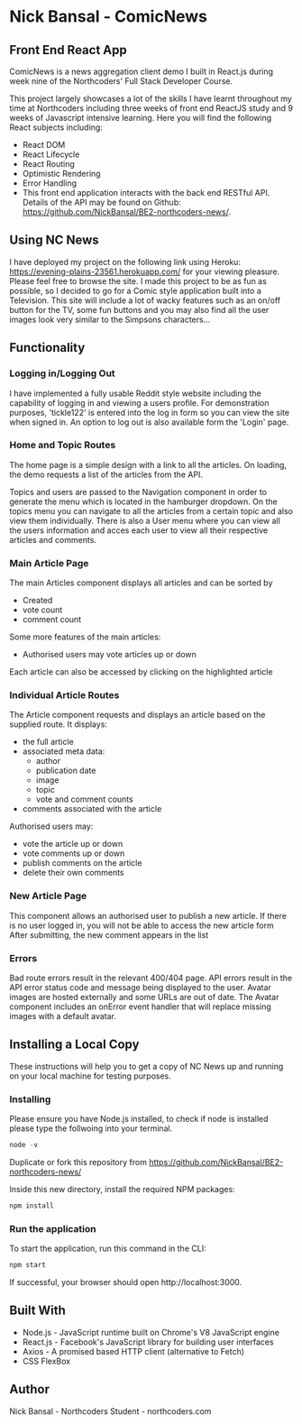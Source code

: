 # Nick Bansal - ComicNews
## Front End React App

ComicNews is a news aggregation client demo I built in React.js during week nine of the Northcoders' Full Stack Developer Course.

This project largely showcases a lot of the skills I have learnt throughout my time at Northcoders including three weeks of front end ReactJS study and 9 weeks of Javascript intensive learning. Here you will find the following React subjects including:

* React DOM
* React Lifecycle
* React Routing
* Optimistic Rendering
* Error Handling
* This front end application interacts with the back end RESTful API. Details of the API may be found on Github: https://github.com/NickBansal/BE2-northcoders-news/.

## Using NC News
I have deployed my project on the following link using Heroku: https://evening-plains-23561.herokuapp.com/ for your viewing pleasure. Please feel free to browse the site.
I made this project to be as fun as possible, so I decided to go for a Comic style application built into a Television. This site will include a lot of wacky features such as an on/off button for the TV, some fun buttons and you may also find all the user images look very similar to the Simpsons characters...

## Functionality

### Logging in/Logging Out
I have implemented a fully usable Reddit style website including the capability of logging in and viewing a users profile. For demonstration purposes, 'tickle122' is entered into the log in form so you can view the site when signed in. An option to log out is also available form the 'Login' page.

### Home and Topic Routes
The home page is a simple design with a link to all the articles. On loading, the demo requests a list of the articles from the API. 

Topics and users are passed to the Navigation component in order to generate the menu which is located in the hamburger dropdown. On the topics menu you can navigate to all the articles from a certain topic and also view them individually.
There is also a User menu where you can view all the users information and acces each user to view all their respective articles and comments.


### Main Article Page
The main Articles component displays all articles and can be sorted by
* Created
* vote count
* comment count

Some more features of the main articles:
* Authorised users may vote articles up or down

Each article can also be accessed by clicking on the highlighted article

### Individual Article Routes

The Article component requests and displays an article based on the supplied route. It displays:

* the full article
* associated meta data:
  * author
  * publication date
  * image
  * topic
  * vote and comment counts
* comments associated with the article

Authorised users may:

* vote the article up or down
* vote comments up or down
* publish comments on the article
* delete their own comments

### New Article Page

This component allows an authorised user to publish a new article.
If there is no user logged in, you will not be able to access the new article form
After submitting, the new comment appears in the list

### Errors

Bad route errors result in the relevant 400/404 page.
API errors result in the API error status code and message being displayed to the user.
Avatar images are hosted externally and some URLs are out of date. The Avatar component includes an onError event handler that will replace missing images with a default avatar.

## Installing a Local Copy

These instructions will help you to get a copy of NC News up and running on your local machine for testing purposes.

### Installing

Please ensure you have Node.js installed, to check if node is installed please type the follwoing into your terminal.
```js
node -v
```

Duplicate or fork this repository from https://github.com/NickBansal/BE2-northcoders-news/

Inside this new directory, install the required NPM packages:

```js
npm install
```

### Run the application

To start the application, run this command in the CLI:

```js
npm start
```

If successful, your browser should open http://localhost:3000.

## Built With
* Node.js - JavaScript runtime built on Chrome's V8 JavaScript engine
* React.js - Facebook's JavaScript library for building user interfaces
* Axios - A promised based HTTP client (alternative to Fetch)
* CSS FlexBox

## Author
Nick Bansal - Northcoders Student - northcoders.com
